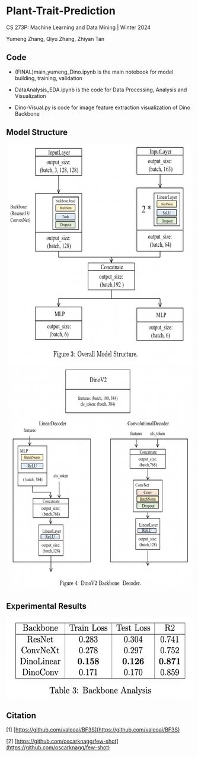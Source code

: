 # Plant-Trait-Prediction

CS 273P: Machine Learning and Data Mining  | Winter 2024 

Yumeng Zhang, Qiyu Zhang, Zhiyan Tan

## Code

- (FINAL)main_yumeng_Dino.ipynb is the main notebook for model building, training, validation

- DataAnalysis_EDA.ipynb is the code for Data Processing, Analysis and Visualization

- Dino-Visual.py is code for image feature extraction visualization of Dino Backbone

## Model Structure
<div align=center>
  <img src="./model.png" width=500 height=600><img src="./dino.png" width=500 height=600>
</div>

## Experimental Results
<div align=center>
  <img src="./Backbone.png" width=600 height=220>
</div>

## Citation

[1] [https://github.com/valeoai/BF3S](https://github.com/valeoai/BF3S)

[2] [https://github.com/oscarknagg/few-shot](https://github.com/oscarknagg/few-shot)
